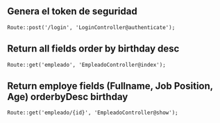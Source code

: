 ## Genera el token de seguridad

```
Route::post('/login', 'LoginController@authenticate');
```

## Return all fields order by birthday desc

```
Route::get('empleado', 'EmpleadoController@index');
```

## Return employe fields (Fullname, Job Position, Age) orderbyDesc birthday

```
Route::get('empleado/{id}', 'EmpleadoController@show');
```
